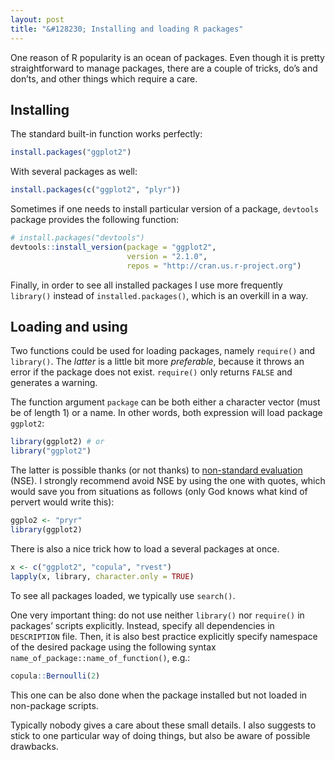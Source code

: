 ```yaml
---
layout: post
title: "&#128230; Installing and loading R packages"
---
```


One reason of R popularity is an ocean of packages. Even though it is pretty straightforward to manage packages, there are a couple of tricks, do’s and don’ts, and other things which require a care.

## Installing

The standard built-in function works perfectly:

```r
install.packages("ggplot2")
```

With several packages as well:

```r
install.packages(c("ggplot2", "plyr"))
```

Sometimes if one needs to install particular version of a package, `devtools` package provides the following function:

```r
# install.packages("devtools")
devtools::install_version(package = "ggplot2",
                          version = "2.1.0",
                          repos = "http://cran.us.r-project.org")
```
Finally, in order to see all installed packages I use more frequently `library()` instead of `installed.packages()`, which is an overkill in a way.

## Loading and using

Two functions could be used for loading packages, namely `require()` and `library()`. The *latter* is a little bit more *preferable*, because it throws an error if the package does not exist. `require()` only returns `FALSE` and generates a warning.

The function argument `package` can be both either a character vector (must be of length 1) or a name. In other words, both expression will load package `ggplot2`:

```r
library(ggplot2) # or
library("ggplot2")
```

The latter is possible thanks (or not thanks) to [non-standard evaluation](http://adv-r.had.co.nz/Computing-on-the-language.html) (NSE). I strongly recommend avoid NSE by using the one with quotes, which would save you from situations as follows (only God knows what kind of pervert would write this):

```r
ggplo2 <- "pryr"
library(ggplot2)
```

There is also a nice trick how to load a several packages at once.

```r
x <- c("ggplot2", "copula", "rvest")
lapply(x, library, character.only = TRUE)
```

To see all packages loaded, we typically use `search()`.

One very important thing: do not use neither `library()` nor `require()` in packages’ scripts explicitly. Instead, specify all dependencies in `DESCRIPTION` file. Then, it is also best practice explicitly specify namespace of the desired package using the following syntax `name_of_package::name_of_function()`, e.g.:

```r
copula::Bernoulli(2)
```

This one can be also done when the package installed but not loaded in non-package scripts.

Typically nobody gives a care about these small details. I also suggests to stick to one particular way of doing things, but also be aware of possible drawbacks.